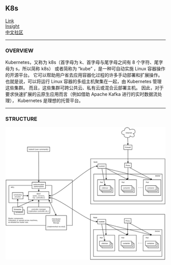 ## K8s
[Link](https://kubernetes.io/docs/home/)  
[Insight](https://zhuanlan.zhihu.com/p/53260098)  
[中文社区](http://docs.kubernetes.org.cn/)  

---
### OVERVIEW  
Kubernetes，又称为 k8s（首字母为 k、首字母与尾字母之间有 8 个字符、尾字母为 s，所以简称 k8s）
或者简称为 “kube” ，是一种可自动实施 Linux 容器操作的开源平台。
它可以帮助用户省去应用容器化过程的许多手动部署和扩展操作。
也就是说，可以将运行 Linux 容器的多组主机聚集在一起，由 Kubernetes 管理这些集群。
而且，这些集群可跨公共云、私有云或混合云部署主机。
因此，对于要求快速扩展的云原生应用而言（例如借助 Apache Kafka 进行的实时数据流处理），
Kubernetes 是理想的托管平台。

---
### STRUCTURE  
![](src/Structure_0.jpeg)
